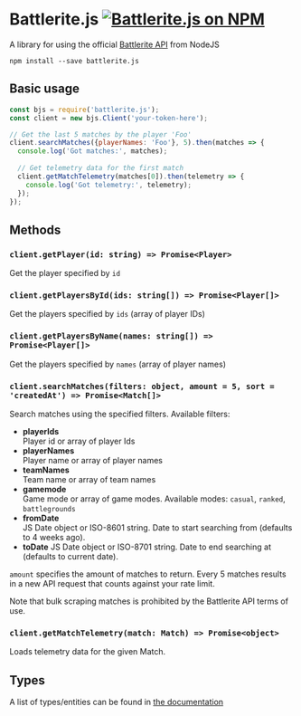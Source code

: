 # Battlerite.js <a href="https://www.npmjs.com/package/battlerite.js"><img src="https://img.shields.io/npm/v/battlerite.js.svg" alt="Battlerite.js on NPM"></a>

A library for using the official [Battlerite API](http://battlerite-docs.readthedocs.io/en/master/introduction.html) from NodeJS

```
npm install --save battlerite.js
```

## Basic usage

```js
const bjs = require('battlerite.js');
const client = new bjs.Client('your-token-here');

// Get the last 5 matches by the player 'Foo'
client.searchMatches({playerNames: 'Foo'}, 5).then(matches => {
  console.log('Got matches:', matches);
  
  // Get telemetry data for the first match
  client.getMatchTelemetry(matches[0]).then(telemetry => {
    console.log('Got telemetry:', telemetry);
  });
});
```

## Methods

### `client.getPlayer(id: string) => Promise<Player>`

Get the player specified by `id`

### `client.getPlayersById(ids: string[]) => Promise<Player[]>`

Get the players specified by `ids` (array of player IDs)

### `client.getPlayersByName(names: string[]) => Promise<Player[]>`

Get the players specified by `names` (array of player names)

### `client.searchMatches(filters: object, amount = 5, sort = 'createdAt') => Promise<Match[]>`

Search matches using the specified filters. Available filters:

* **playerIds**  
  Player id or array of player Ids
* **playerNames**  
  Player name or array of player names
* **teamNames**  
  Team name or array of team names
* **gamemode**  
  Game mode or array of game modes. Available modes: `casual`, `ranked`, `battlegrounds`
* **fromDate**  
  JS Date object or ISO-8601 string. Date to start searching from (defaults to 4 weeks ago).
* **toDate**
  JS Date object or ISO-8701 string. Date to end searching at (defaults to current date).

`amount` specifies the amount of matches to return. Every 5 matches results in a new API request that counts against your rate limit.

Note that bulk scraping matches is prohibited by the Battlerite API terms of use.

### `client.getMatchTelemetry(match: Match) => Promise<object>`

Loads telemetry data for the given Match.

## Types

A list of types/entities can be found in [the documentation](https://dragory.github.io/battlerite.js/classes/_entities_entity_.entity.html)
